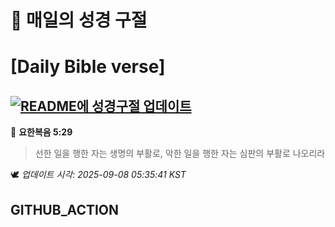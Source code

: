 # 🙏 매일의 성경 구절
# [Daily Bible verse]
## [![README에 성경구절 업데이트](https://github.com/DONGSUKA/first_test/actions/workflows/update-readme-bible.yml/badge.svg)](https://github.com/DONGSUKA/first_test/actions/workflows/update-readme-bible.yml)
<!-- START_BIBLE_VERSE -->
📖 **요한복음 5:29**
> 선한 일을 행한 자는 생명의 부활로, 악한 일을 행한 자는 심판의 부활로 나오리라

🕊️ _업데이트 시각: 2025-09-08 05:35:41 KST_
  <!-- END_BIBLE_VERSE -->
## GITHUB_ACTION

